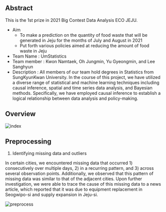 ## Abstract

This is the 1st prize in 2021 Big Contest Data Analysis ECO JEJU.
+ Aim
  + To make a prediction on the quantity of food waste that will be generated in Jeju for the months of July and August in 2021
  + Put forth various policies aimed at reducing the amount of food waste in Jeju
+ Team Name : UmStatistics
+ Team member : Kwon Namtaek, Oh Jungmin, Yu Gyeongmin, and Lee Sanghyun
+ Description : All members of our team hold degrees in Statistics from SungKyunKwan University. In the course of this project, we have utilized a diverse range of statistical and machine learning techniques including causal inference, spatial and time series data analysis, and Bayesian methods. Specifically, we have employed causal inference to establish a logical relationship between data analysis and policy-making.

## Overview
![index](https://user-images.githubusercontent.com/122112150/221743208-441cc824-2fef-4189-a1b0-c9611672974c.png)

## Preprocessing
1. Identifying missing data and outliers

In certain cities, we encountered missing data that occurred 1) consecutively over multiple days, 2) in a recurring pattern, and 3) across several observation points. Additionally, we observed that this pattern of missing data was similar to that of the adjacent cities. Upon further investigation, we were able to trace the cause of this missing data to a news article, which reported that it was due to equipment replacement in Seogwipo-si and supply expansion in Jeju-si.

![preprocess](https://user-images.githubusercontent.com/122112150/221745455-dc70b284-a119-43f5-93c0-9de12b89b998.png)
